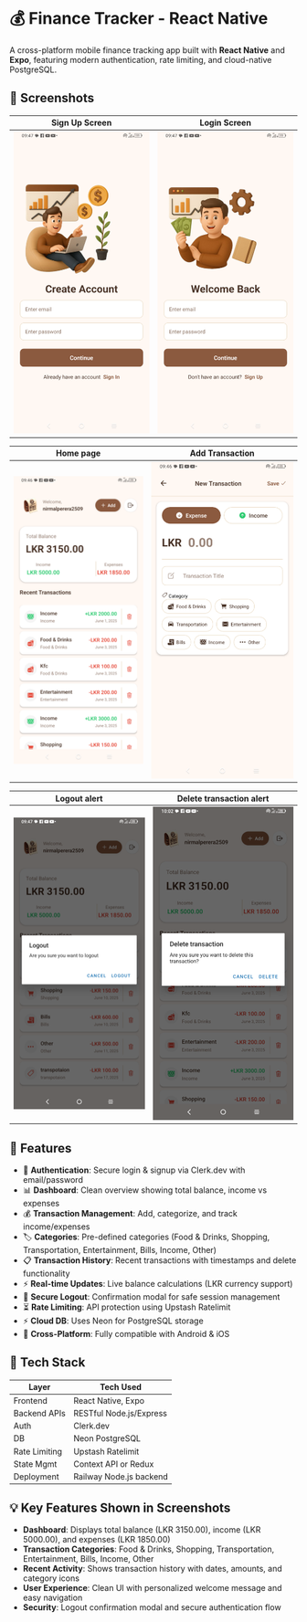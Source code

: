 # 💰 Finance Tracker - React Native

A cross-platform mobile finance tracking app built with **React Native** and **Expo**, featuring modern authentication, rate limiting, and cloud-native PostgreSQL.

## 📱 Screenshots

| Sign Up Screen  | Login Screen |
|:--------------:|:------------:|
| ![Sign Up](./screenshots/signup.png) | ![Login](./screenshots/login.png) | 

| Home page | Add Transaction |
|:--------------:|:------------:|
| ![Dashboard](./screenshots/dashboard.png) | ![Add Transaction](./screenshots/add%20trasnsction.png) |

| Logout alert | Delete transaction alert |
|:------------:|:--------------:|
| ![Logout alert](./screenshots/logout%20alert.png) | ![Delete transaction alert](./screenshots/delete%20alert.png) |

## 🚀 Features

* 🔐 **Authentication**: Secure login & signup via Clerk.dev with email/password
* 📊 **Dashboard**: Clean overview showing total balance, income vs expenses
* 💰 **Transaction Management**: Add, categorize, and track income/expenses
* 🏷️ **Categories**: Pre-defined categories (Food & Drinks, Shopping, Transportation, Entertainment, Bills, Income, Other)
* 📋 **Transaction History**: Recent transactions with timestamps and delete functionality
* ⚡ **Real-time Updates**: Live balance calculations (LKR currency support)
* 🚪 **Secure Logout**: Confirmation modal for safe session management
* ⏳ **Rate Limiting**: API protection using Upstash Ratelimit
* ⚡ **Cloud DB**: Uses Neon for PostgreSQL storage
* 📱 **Cross-Platform**: Fully compatible with Android & iOS

## 🧰 Tech Stack

| Layer | Tech Used |
|-------|-----------|
| Frontend | React Native, Expo |
| Backend APIs | RESTful Node.js/Express |
| Auth | Clerk.dev |
| DB | Neon PostgreSQL |
| Rate Limiting | Upstash Ratelimit |
| State Mgmt | Context API or Redux |
| Deployment | Railway Node.js backend |

## 💡 Key Features Shown in Screenshots

- **Dashboard**: Displays total balance (LKR 3150.00), income (LKR 5000.00), and expenses (LKR 1850.00)
- **Transaction Categories**: Food & Drinks, Shopping, Transportation, Entertainment, Bills, Income, Other
- **Recent Activity**: Shows transaction history with dates, amounts, and category icons
- **User Experience**: Clean UI with personalized welcome message and easy navigation
- **Security**: Logout confirmation modal and secure authentication flow